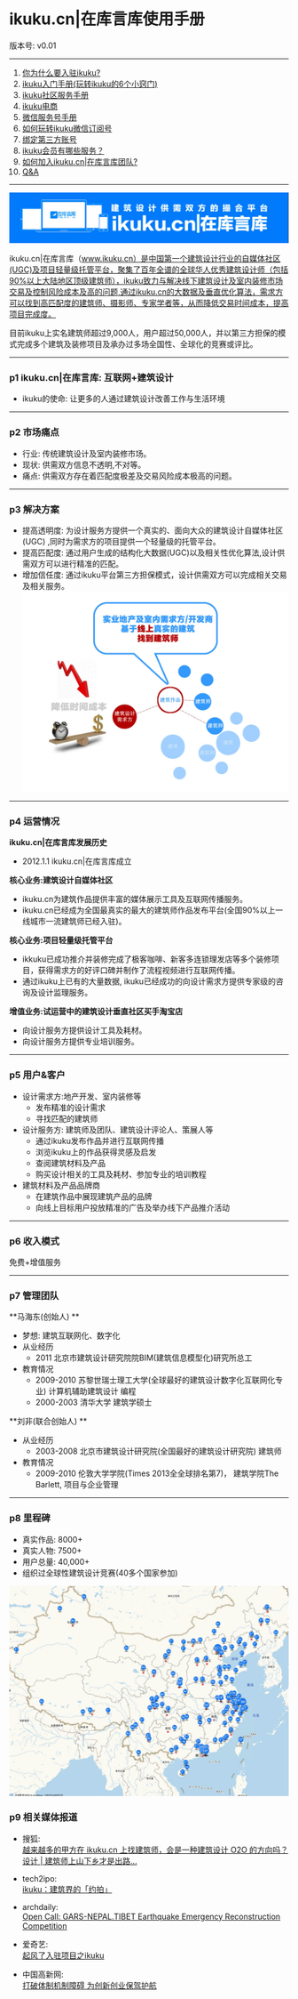 # ikuku.cn|在库言库使用手册 
版本号: v0.01   

-----

1. [你为什么要入驻ikuku?](signup.md)  
1. [ikuku入门手册(玩转ikuku的6个小窍门)](101.md)  
1. [ikuku社区服务手册](ucenter.md)  
1. [ikuku电商](shop.md)  
1. [微信服务号手册](weixin.md)
1. [如何玩转ikuku微信订阅号](weixinsubscribe.md)
1. [绑定第三方账号](bind.md) 
1. [ikuku会员有哪些服务？](member.md)
1. [如何加入ikuku.cn|在库言库团队?](volunteer.md)  
1. [Q&A](qa.md)




-----

![ikuku](images/ikuku00.jpg)

ikuku.cn|在库言库（www.ikuku.cn）是中国第一个建筑设计行业的自媒体社区(UGC)及项目轻量级托管平台，聚集了百年全谱的全球华人优秀建筑设计师（包括90%以上大陆地区顶级建筑师），ikuku致力与解决线下建筑设计及室内装修市场交易及控制风险成本及高的问题,通过ikuku.cn的大数据及垂直优化算法，需求方可以找到高匹配度的建筑师、摄影师、专家学者等，从而降低交易时间成本，提高项目完成度。

目前ikuku上实名建筑师超过9,000人，用户超过50,000人，并以第三方担保的模式完成多个建筑及装修项目及承办过多场全国性、全球化的竞赛或评比。


-----

### p1 ikuku.cn|在库言库: 互联网+建筑设计

* ikuku的使命: 让更多的人通过建筑设计改善工作与生活环境   

---

### p2 市场痛点  

* 行业: 传统建筑设计及室内装修市场。  
* 现状: 供需双方信息不透明,不对等。   
* 痛点: 供需双方存在着匹配度极差及交易风险成本极高的问题。    

---

### p3 解决方案


* 提高透明度: 为设计服务方提供一个真实的、面向大众的建筑设计自媒体社区(UGC) ,同时为需求方的项目提供一个轻量级的托管平台。
* 提高匹配度: 通过用户生成的结构化大数据(UGC)以及相关性优化算法,设计供需双方可以进行精准的匹配。   
* 增加信任度: 通过ikuku平台第三方担保模式，设计供需双方可以完成相关交易及相关服务。
![map](images/ikuku01.jpg)

---

### p4 运营情况  

**ikuku.cn|在库言库发展历史**

* 2012.1.1 ikuku.cn|在库言库成立    

**核心业务:建筑设计自媒体社区**   

* ikuku.cn为建筑作品提供丰富的媒体展示工具及互联网传播服务。
* ikuku.cn已经成为全国最真实的最大的建筑师作品发布平台(全国90%以上一线城市一流建筑师已经入驻)。 


**核心业务:项目轻量级托管平台**  

* ikkuku已成功推介并装修完成了极客咖啡、新客多连锁理发店等多个装修项目，获得需求方的好评口碑并制作了流程视频进行互联网传播。 
* 通过ikuku上已有的大量数据, ikuku已经成功的向设计需求方提供专家级的咨询及设计监理服务。

**增值业务:试运营中的建筑设计垂直社区买手淘宝店**  

* 向设计服务方提供设计工具及耗材。
* 向设计服务方提供专业培训服务。 

---




### p5 用户&客户 

* 设计需求方:地产开发、室内装修等    
   * 发布精准的设计需求      
   * 寻找匹配的建筑师   
* 设计服务方: 建筑师及团队、建筑设计评论人、策展人等  
   * 通过ikuku发布作品并进行互联网传播  
   * 浏览ikuku上的作品获得灵感及启发  
   * 查阅建筑材料及产品 
   * 购买设计相关的工具及耗材、参加专业的培训教程   
* 建筑材料及产品品牌商   
   * 在建筑作品中展现建筑产品的品牌  
   * 向线上目标用户投放精准的广告及举办线下产品推介活动  

---


### p6 收入模式 

免费+增值服务

---

### p7 管理团队 

**马海东(创始人) **  

* 梦想: 建筑互联网化、数字化  
* 从业经历
  *  2011 北京市建筑设计研究院院BIM(建筑信息模型化)研究所总工  
* 教育情况  
  * 2009-2010 苏黎世瑞士理工大学(全球最好的建筑设计数字化互联网化专业) 计算机辅助建筑设计 编程    
  * 2000-2003 清华大学 建筑学硕士 

**刘非(联合创始人) **  

* 从业经历  
  * 2003-2008 北京市建筑设计研究院(全国最好的建筑设计研究院)  建筑师  
* 教育情况  
  * 2009-2010 伦敦大学学院(Times 2013全全球排名第7)， 建筑学院The Barlett, 项目与企业管理  

----


 
### p8 里程碑  


* 真实作品: 8000+
* 真实人物: 7500+ 
* 用户总量: 40,000+  
* 组织过全球性建筑设计竞赛(40多个国家参加) 

![map](images/ikuku03.jpg)

### p9 相关媒体报道
    
* 搜狐:   
[越来越多的甲方在 ikuku.cn 上找建筑师，会是一种建筑设计 O2O 的方向吗？](http://mt.sohu.com/20150423/n411741902.shtml)  
[设计 | 建筑师上山下乡才是出路...](https://www.sohu.com/a/214919591_217522)

* tech2ipo:  
[ikuku：建筑界的「约拍」](http://tech2ipo.com/89537)
* archdaily:  
[Open Call: GARS-NEPAL.TIBET Earthquake Emergency Reconstruction Competition](http://www.archdaily.com/640481/open-call-gars-nepal-tibet-earthquake-emergency-reconstruction-competition)
* 爱奇艺:  
[起风了入驻项目之ikuku](http://www.iqiyi.com/w_19rtke3hpp.html)

* 中国高新网:  
[打破体制机制障碍 为创新创业保驾护航](http://www.chinahightech.com/html/hotnews/luntan/2015/0406/58.html)
